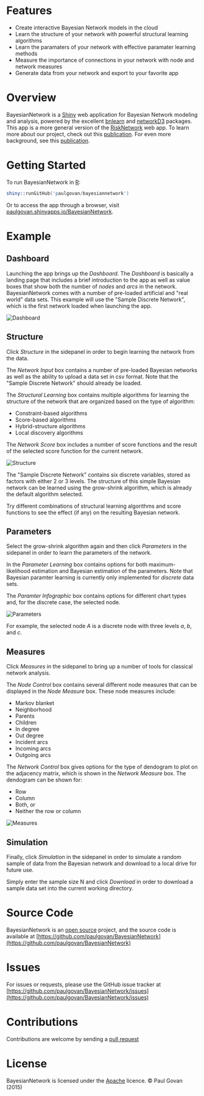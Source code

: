 # Features
* Create interactive Bayesian Network models in the cloud
* Learn the structure of your network with powerful structural learning algorithms
* Learn the paramaters of your network with effective paramater learning methods
* Measure the importance of connections in your network with node and network measures
* Generate data from your network and export to your favorite app

# Overview
BayesianNetwork is a [Shiny](http://shiny.rstudio.com) web application for Bayesian Network modeling and analysis, powered by the excellent [bnlearn](http://www.bnlearn.com) and [networkD3](http://christophergandrud.github.io/networkD3/) packages. This app is a more general version of the [RiskNetwork](https://github.com/paulgovan/RiskNetwork) web app. To learn more about our project, check out this [publication](http://ascelibrary.org/doi/abs/10.1061/(ASCE)CO.1943-7862.0001136). For even more background, see this [publication](http://dx.doi.org/10.1061/(ASCE)CO.1943-7862.0001136).

# Getting Started
To run BayesianNetwork in [R](https://www.r-project.org):

```S
shiny::runGitHub('paulgovan/bayesiannetwork')
```

Or to access the app through a browser, visit [paulgovan.shinyapps.io/BayesianNetwork](https://paulgovan.shinyapps.io/Bayesiannetwork). 

# Example
## Dashboard
Launching the app brings up the *Dashboard*. The *Dashboard* is basically a landing page that includes a brief introduction to the app as well as value boxes that show both the number of *nodes* and *arcs* in the network. BayesianNetwork comes with a number of  pre-loaded artificial and "real world" data sets. This example will use the "Sample Discrete Network", which is the first network loaded when launching the app.

![Dashboard](https://github.com/paulgovan/BayesianNetwork/blob/master/images/Dashboard.PNG?raw=true)

## Structure
Click *Structure* in the sidepanel in order to begin learning the network from the data.

The *Network Input* box contains a number of pre-loaded Bayesian networks as well as the ability to upload a data set in csv format. Note that the "Sample Discrete Network" should already be loaded. 

The *Structural Learning* box contains multiple algorithms for learning the structure of the network that are organized based on the type of algorithm: 
* Constraint-based algorithms
* Score-based algorithms
* Hybrid-structure algorithms
* Local discovery algorithms

The *Network Score* box includes a number of score functions and the result of the selected score function for the current network.  

![Structure](https://github.com/paulgovan/BayesianNetwork/blob/master/images/Structure.PNG?raw=true)

The "Sample Discrete Network" contains six discrete variables, stored as factors with either 2 or 3 levels. The structure of this simple Bayesian network can be learned using the grow-shrink algorithm, which is already the default algorithm selected.

Try different combinations of structural learning algorithms and score functions to see the effect (if any) on the resulting Bayesian network.

## Parameters
Select the grow-shrink algorithm again and then click *Parameters* in the sidepanel in order to learn the parameters of the network.

In the *Parameter Learning* box contains options for both maximum-likelihood estimation and Bayesian estimation of the parameters. Note that Bayesian paramter learning is currently only implemented for *discrete* data sets. 

The *Paramter Infographic* box contains options for different chart types and, for the discrete case, the selected node. 

![Parameters](https://github.com/paulgovan/BayesianNetwork/blob/master/images/Parameters.PNG?raw=true)

For example, the selected node *A* is a discrete node with three levels *a*, *b*, and *c*.

## Measures
Click *Measures* in the sidepanel to bring up a number of tools for classical network analysis. 

The *Node Control* box contains several different node measures that can be displayed in the *Node Measure* box. These node measures include:
* Markov blanket
* Neighborhood
* Parents
* Children
* In degree
* Out degree
* Incident arcs
* Incoming arcs
* Outgoing arcs

The *Network Control* box gives options for the type of dendogram to plot on the adjacency matrix, which is shown in the *Network Measure* box. The dendogram can be shown for:
* Row
* Column
* Both, or
* Neither the row or column

![Measures](https://github.com/paulgovan/BayesianNetwork/blob/master/images/Measures.PNG?raw=true)

## Simulation

Finally, click *Simulation* in the sidepanel in order to simulate a random sample of data from the Bayesian network and download to a local drive for future use. 

Simply enter the sample size N and click *Download* in order to download a sample data set into the current working directory. 

# Source Code
BayesianNetwork is an [open source](http://opensource.org) project, and the source code is available at [https://github.com/paulgovan/BayesianNetwork](https://github.com/paulgovan/BayesianNetwork)

# Issues
For issues or requests, please use the GitHub issue tracker at [https://github.com/paulgovan/BayesianNetwork/issues](https://github.com/paulgovan/BayesianNetwork/issues)

# Contributions
Contributions are welcome by sending a [pull request](https://github.com/paulgovan/BayesianNetwork/pulls)

# License
BayesianNetwork is licensed under the [Apache](http://www.apache.org/licenses/LICENSE-2.0) licence. &copy; Paul Govan (2015)
